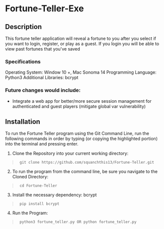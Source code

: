 # Fortune-Teller-Exe

## Description
This fortune teller application will reveal a fortune to you after you select if you want to login, register, or play as a guest. If you login you will be able to view past fortunes that you've saved

### Specifications
Operating System: Window 10 +, Mac Sonoma 14
Programming Language: Python3
Additional Libraries: bcrypt

### Future changes would include:
- Integrate a web app for better/more secure session management for authenticated and guest players (mitigate global var vulnerability)

## Installation
To run the Fortune Teller program using the Git Command Line, run the following commands in order by typing (or copying the highlighted portion) into the terminal and pressing enter.

1. Clone the Repository into your current working directory:
>      git clone https://github.com/squanchthis13/Fortune-Teller.git


2. To run the program from the command line, be sure you navigate to the Cloned Directory:
>      cd Fortune-Teller

3. Install the necessary dependency: bcrypt
>      pip install bcrypt

4. Run the Program:
>      python3 fortune_teller.py OR python fortune_teller.py

